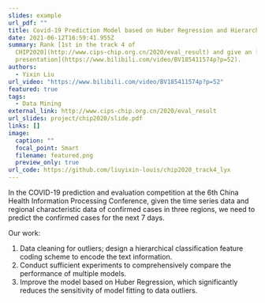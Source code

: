 ```yaml
---
slides: example
url_pdf: ""
title: Covid-19 Prediction Model based on Huber Regression and Hierarchical Feature
date: 2021-06-12T16:59:41.955Z
summary: Rank [1st in the track 4 of
  CHIP2020](http://www.cips-chip.org.cn/2020/eval_result) and give an [oral
  presentation](https://www.bilibili.com/video/BV185411574p?p=52).
authors:
  - Yixin Liu
url_video: "https://www.bilibili.com/video/BV185411574p?p=52"
featured: true
tags:
  - Data Mining
external_link: http://www.cips-chip.org.cn/2020/eval_result
url_slides: project/chip2020/slide.pdf
links: []
image:
  caption: ""
  focal_point: Smart
  filename: featured.png
  preview_only: true
url_code: https://github.com/liuyixin-louis/chip2020_track4_lyx
---
```

<!--StartFragment-->

In the COVID-19 prediction and evaluation competition at the 6th China Health Information Processing Conference, given the time series data and regional characteristic data of confirmed cases in three regions, we need to predict the confirmed cases for the next 7 days. 

Our work:

1. Data cleaning for outliers; design a hierarchical classification feature coding scheme to encode the text information.
2. Conduct sufficient experiments to comprehensively compare the performance of multiple models.
3. Improve the model based on Huber Regression, which significantly reduces the sensitivity of model fitting to data outliers.

<!--EndFragment-->